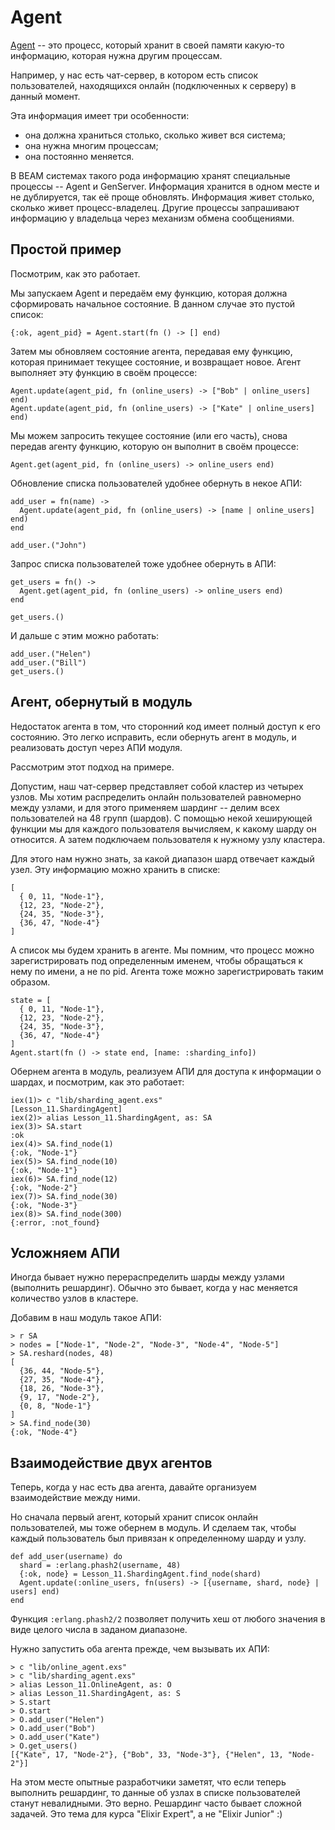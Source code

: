 # Agent

[Agent](https://hexdocs.pm/elixir/1.12/Agent.html) -- это процесс, который хранит в своей памяти какую-то информацию, которая нужна другим процессам. 

Например, у нас есть чат-сервер, в котором есть список пользователей, находящихся онлайн (подключенных к серверу) в данный момент. 

Эта информация имеет три особенности: 
- она должна храниться столько, сколько живет вся система;
- она нужна многим процессам;
- она постоянно меняется.

В BEAM системах такого рода информацию хранят специальные процессы -- Agent и GenServer. Информация хранится в одном месте и не дублируется, так её проще обновлять. Информация живет столько, сколько живет процесс-владелец. Другие процессы запрашивают информацию у владельца через механизм обмена сообщениями.


## Простой пример

Посмотрим, как это работает. 

Мы запускаем Agent и передаём ему функцию, которая должна сформировать начальное состояние. В данном случае это пустой список:
  
```
{:ok, agent_pid} = Agent.start(fn () -> [] end)
```

Затем мы обновляем состояние агента, передавая ему функцию, которая принимает текущее состояние, и возвращает новое. Агент выполняет эту функцию в своём процессе:

```
Agent.update(agent_pid, fn (online_users) -> ["Bob" | online_users] end)
Agent.update(agent_pid, fn (online_users) -> ["Kate" | online_users] end)
```

Мы можем запросить текущее состояние (или его часть), снова передав агенту функцию, которую он выполнит в своём процессе:

```
Agent.get(agent_pid, fn (online_users) -> online_users end)
```

Обновление списка пользователей удобнее обернуть в некое АПИ:

```
add_user = fn(name) ->
  Agent.update(agent_pid, fn (online_users) -> [name | online_users] end)
end

add_user.("John")
```

Запрос списка пользователей тоже удобнее обернуть в АПИ:

```
get_users = fn() ->
  Agent.get(agent_pid, fn (online_users) -> online_users end)
end

get_users.()
```

И дальше с этим можно работать:

```
add_user.("Helen")
add_user.("Bill")
get_users.()
```


## Агент, обернутый в модуль

Недостаток агента в том, что сторонний код имеет полный доступ к его состоянию. Это легко исправить, если обернуть агент в модуль, и реализовать доступ через АПИ модуля.

Рассмотрим этот подход на примере.

Допустим, наш чат-сервер представляет собой кластер из четырех узлов. Мы хотим распределить онлайн пользователей равномерно между узлами, и для этого применяем шардинг -- делим всех пользователей на 48 групп (шардов). С помощью некой хеширующей функции мы для каждого пользователя вычисляем, к какому шарду он относится. А затем подключаем пользователя к нужному узлу кластера.

Для этого нам нужно знать, за какой диапазон шард отвечает каждый узел. Эту информацию можно хранить в списке:

```
[
  { 0, 11, "Node-1"},
  {12, 23, "Node-2"},
  {24, 35, "Node-3"},
  {36, 47, "Node-4"}
]
```

А список мы будем хранить в агенте. Мы помним, что процесс можно зарегистрировать под определенным именем, чтобы обращаться к нему по имени, а не по pid. Агента тоже можно зарегистрировать таким образом.

```
state = [
  { 0, 11, "Node-1"},
  {12, 23, "Node-2"},
  {24, 35, "Node-3"},
  {36, 47, "Node-4"}
]
Agent.start(fn () -> state end, [name: :sharding_info])
```

Обернем агента в модуль, реализуем АПИ для доступа к информации о шардах, и посмотрим, как это работает:

```
iex(1)> c "lib/sharding_agent.exs"
[Lesson_11.ShardingAgent]
iex(2)> alias Lesson_11.ShardingAgent, as: SA
iex(3)> SA.start
:ok
iex(4)> SA.find_node(1)
{:ok, "Node-1"}
iex(5)> SA.find_node(10)
{:ok, "Node-1"}
iex(6)> SA.find_node(12)
{:ok, "Node-2"}
iex(7)> SA.find_node(30)
{:ok, "Node-3"}
iex(8)> SA.find_node(300)
{:error, :not_found}
```


## Усложняем АПИ

Иногда бывает нужно перераспределить шарды между узлами (выполнить решардинг). Обычно это бывает, когда у нас меняется количество узлов в кластере.

Добавим в наш модуль такое АПИ:

```
> r SA
> nodes = ["Node-1", "Node-2", "Node-3", "Node-4", "Node-5"]
> SA.reshard(nodes, 48) 
[
  {36, 44, "Node-5"},
  {27, 35, "Node-4"},
  {18, 26, "Node-3"},
  {9, 17, "Node-2"},
  {0, 8, "Node-1"}
]
> SA.find_node(30)
{:ok, "Node-4"}
```


## Взаимодействие двух агентов

Теперь, когда у нас есть два агента, давайте организуем взаимодействие между ними.

Но сначала первый агент, который хранит список онлайн пользователей, мы тоже обернем в модуль. И сделаем так, чтобы каждый пользователь был привязан к определенному шарду и узлу.

```
def add_user(username) do
  shard = :erlang.phash2(username, 48)
  {:ok, node} = Lesson_11.ShardingAgent.find_node(shard)
  Agent.update(:online_users, fn(users) -> [{username, shard, node} | users] end)
end
```

Функция `:erlang.phash2/2` позволяет получить хеш от любого значения в виде целого числа в заданом диапазоне. 

Нужно запустить оба агента прежде, чем вызывать их АПИ:
  
```
> c "lib/online_agent.exs"
> c "lib/sharding_agent.exs"
> alias Lesson_11.OnlineAgent, as: O
> alias Lesson_11.ShardingAgent, as: S
> S.start
> O.start
> O.add_user("Helen")
> O.add_user("Bob")
> O.add_user("Kate")
> O.get_users()
[{"Kate", 17, "Node-2"}, {"Bob", 33, "Node-3"}, {"Helen", 13, "Node-2"}]
```

На этом месте опытные разработчики заметят, что если теперь выполнить решардинг, то данные об узлах в списке пользователей станут невалидными. Это верно. Решардинг часто бывает сложной задачей. Это тема для курса "Elixir Expert", а не "Elixir Junior" :)

